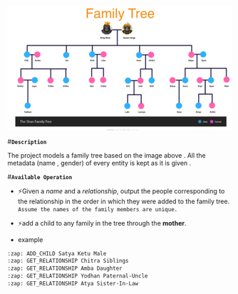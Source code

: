![Alt text](resources/tree.png?raw=true "Title")


#**`Description`**

The project models a family tree based on the image above .
All the metadata (name , gender) of every entity is kept as it is given .

#**`Available Operation`**

* :zap:Given a _name_ and a _relationship_, output the people corresponding to the relationship in the order in
which they were added to the family tree. `Assume the names of the family members are unique.`

* :zap:add a child to any family in the tree through the **mother**.

* example

```diff
:zap: ADD_CHILD Satya Ketu Male
:zap: GET_RELATIONSHIP Chitra Siblings
:zap: GET_RELATIONSHIP Amba Daughter
:zap: GET_RELATIONSHIP Yodhan Paternal-Uncle
:zap: GET_RELATIONSHIP Atya Sister-In-Law
``` 